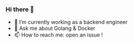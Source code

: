 ### Hi there 👋

- 🔭 I’m currently working as a backend engineer
- 💬 Ask me about Golang & Docker
- 📫 How to reach me: open an issue !
